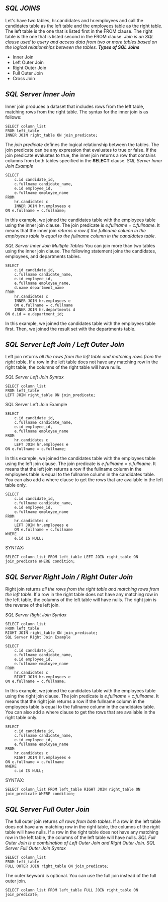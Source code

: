 ﻿

## ***SQL JOINS***

Let's have two tables, hr.candidates and hr.employees and call the candidates table as the left table and the employees table as the right table. The left table is the one that is listed first in the FROM clause. The right table is the one that is listed second in the FROM clause.
*Join is an SQL clause used to query and access data from two or more tables based on the logical relationships between the tables.*
***Types of SQL Joins***

 - Inner Join 
 - Left Outer Join 
 - Right Outer Join 
 - Full Outer Join 
 - Cross Join

## ***SQL Server Inner Join***

Inner join produces a dataset that includes rows from the left table, matching rows from the right table. The syntax for the inner join is as follows:

    SELECT column_list
    FROM left_table
    INNER JOIN right_table ON join_predicate;

The *join predicate* defines the logical relationship between the tables. The join predicate can be any expression that evaluates to true or false. If the join predicate evaluates to true, the inner join returns a row that contains columns from both tables specified in the **SELECT** clause.
*SQL Server Inner Join Example*

    SELECT
	    c.id candidate_id,
	    c.fullname candidate_name,
	    e.id employee_id,
	    e.fullname employee_name
    FROM
	    hr.candidates c
	    INNER JOIN hr.employees e
    ON e.fullname = c.fullname;

In this example, we joined the candidates table with the employees table using the inner join clause. The join predicate is *e.fullname = c.fullname*. It means that the inner join *returns a row if the fullname column in the employees table is equal to the fullname column in the candidates table*.

*SQL Server Inner Join Multiple Tables*
You can join more than two tables using the inner join clause. The following statement joins the candidates, employees, and departments tables.

    SELECT
	    c.id candidate_id,
	    c.fullname candidate_name,
	    e.id employee_id,
	    e.fullname employee_name,
	    d.name department_name
    FROM
	    hr.candidates c
	    INNER JOIN hr.employees e
	    ON e.fullname = c.fullname
	    INNER JOIN hr.departments d
    ON d.id = e.department_id;
In this example, we joined the candidates table with the employees table first. Then, we joined the result set with the departments table.

## ***SQL Server Left Join / Left Outer Join***

Left join returns *all the rows from the left table and matching rows from the right ta*ble. If a row in the left table does not have any matching row in the right table, the columns of the right table will have nulls.

*SQL Server Left Join Syntax*

    SELECT column_list
    FROM left_table
    LEFT JOIN right_table ON join_predicate;

SQL Server Left Join Example

    SELECT
	    c.id candidate_id,
	    c.fullname candidate_name,
	    e.id employee_id,
	    e.fullname employee_name
    FROM
	    hr.candidates c
	    LEFT JOIN hr.employees e
    ON e.fullname = c.fullname;
In this example, we joined the candidates table with the employees table using the left join clause. The join predicate is *e.fullname = c.fullname*. It means that the left join returns a row if the fullname column in the employees table is equal to the fullname column in the candidates table.
You can also add a where clause to get the rows that are available in the left table only.

    SELECT
	    c.id candidate_id,
	    c.fullname candidate_name,
	    e.id employee_id,
	    e.fullname employee_name
    FROM
	    hr.candidates c
	    LEFT JOIN hr.employees e
	    ON e.fullname = c.fullname
    WHERE
	    e.id IS NULL;
SYNTAX: 

    SELECT column_list FROM left_table LEFT JOIN right_table ON join_predicate WHERE condition;

## ***SQL Server Right Join / Right Outer Join***

Right join returns *all the rows from the right table and matching rows from the left table*. If a row in the right table does not have any matching row in the left table, the columns of the left table will have nulls. The right join is the reverse of the left join.

*SQL Server Right Join Syntax*

    SELECT column_list
    FROM left_table
    RIGHT JOIN right_table ON join_predicate;
    SQL Server Right Join Example

    SELECT
	    c.id candidate_id,
	    c.fullname candidate_name,
	    e.id employee_id,
	    e.fullname employee_name
    FROM
	    hr.candidates c
	    RIGHT JOIN hr.employees e
    ON e.fullname = c.fullname;
In this example, we joined the candidates table with the employees table using the right join clause. The join predicate is *e.fullname = c.fullname*. It means that the right join returns a row if the fullname column in the employees table is equal to the fullname column in the candidates table.
You can also add a where clause to get the rows that are available in the right table only.

    SELECT
	    c.id candidate_id,
	    c.fullname candidate_name,
	    e.id employee_id,
	    e.fullname employee_name
    FROM
	    hr.candidates c
	    RIGHT JOIN hr.employees e
    ON e.fullname = c.fullname
    WHERE
	    c.id IS NULL;

SYNTAX: 

    SELECT column_list FROM left_table RIGHT JOIN right_table ON join_predicate WHERE condition;

## ***SQL Server Full Outer Join***

The full outer join returns *all rows from both tables*. If a row in the left table does not have any matching row in the right table, the columns of the right table will have nulls. If a row in the right table does not have any matching row in the left table, the columns of the left table will have nulls.
*SQL Full Outer Join is a combination of Left Outer Join and Right Outer Join.*
*SQL Server Full Outer Join Syntax*

    SELECT column_list
    FROM left_table
    FULL OUTER JOIN right_table ON join_predicate;
The outer keyword is optional. You can use the full join instead of the full outer join.

    SELECT column_list FROM left_table FULL JOIN right_table ON join_predicate;

